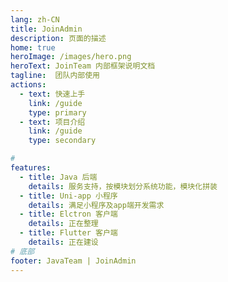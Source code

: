 ```yaml
---
lang: zh-CN
title: JoinAdmin
description: 页面的描述
home: true
heroImage: /images/hero.png
heroText: JoinTeam 内部框架说明文档
tagline:  团队内部使用
actions:
  - text: 快速上手
    link: /guide
    type: primary
  - text: 项目介绍
    link: /guide
    type: secondary

# 
features:
  - title: Java 后端
    details: 服务支持，按模块划分系统功能，模块化拼装
  - title: Uni-app 小程序
    details: 满足小程序及app端开发需求
  - title: Elctron 客户端
    details: 正在整理
  - title: Flutter 客户端
    details: 正在建设
# 底部
footer: JavaTeam | JoinAdmin
---
```




